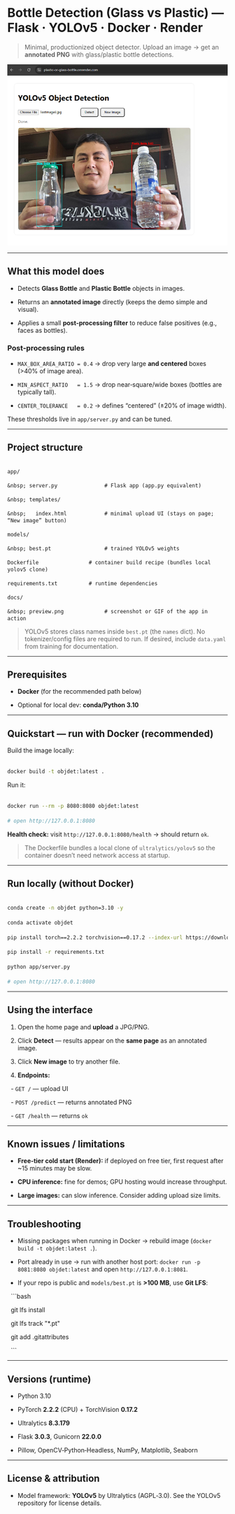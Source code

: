 # Bottle Detection (Glass vs Plastic) — Flask · YOLOv5 · Docker · Render



> Minimal, productionized object detector. Upload an image → get an **annotated PNG** with glass/plastic bottle detections.



![Preview](docs/preview.png)



---



## What this model does

- Detects **Glass Bottle** and **Plastic Bottle** objects in images.

- Returns an **annotated image** directly (keeps the demo simple and visual).

- Applies a small **post‑processing filter** to reduce false positives (e.g., faces as bottles).



### Post‑processing rules

- `MAX_BOX_AREA_RATIO = 0.4` → drop very large **and centered** boxes (>40% of image area).

- `MIN_ASPECT_RATIO   = 1.5` → drop near‑square/wide boxes (bottles are typically tall).

- `CENTER_TOLERANCE   = 0.2` → defines “centered” (±20% of image width).



These thresholds live in `app/server.py` and can be tuned.



---



## Project structure

```

app/

&nbsp; server.py               # Flask app (app.py equivalent)

&nbsp; templates/

&nbsp;   index.html            # minimal upload UI (stays on page; “New image” button)

models/

&nbsp; best.pt                 # trained YOLOv5 weights

Dockerfile                # container build recipe (bundles local yolov5 clone)

requirements.txt          # runtime dependencies

docs/

&nbsp; preview.png             # screenshot or GIF of the app in action

```



> YOLOv5 stores class names inside `best.pt` (the `names` dict). No tokenizer/config files are required to run. If desired, include `data.yaml` from training for documentation.



---



## Prerequisites

- **Docker** (for the recommended path below)

- Optional for local dev: **conda/Python 3.10**



---



## Quickstart — run with Docker (recommended)



Build the image locally:

```bash

docker build -t objdet:latest .

```



Run it:

```bash

docker run --rm -p 8080:8080 objdet:latest

# open http://127.0.0.1:8080

```



**Health check:** visit `http://127.0.0.1:8080/health` → should return `ok`.



> The Dockerfile bundles a local clone of `ultralytics/yolov5` so the container doesn’t need network access at startup.



---



## Run locally (without Docker)



```bash

conda create -n objdet python=3.10 -y

conda activate objdet

pip install torch==2.2.2 torchvision==0.17.2 --index-url https://download.pytorch.org/whl/cpu

pip install -r requirements.txt

python app/server.py

# open http://127.0.0.1:8080

```



---



## Using the interface

1. Open the home page and **upload** a JPG/PNG.

2. Click **Detect** — results appear on the **same page** as an annotated image.

3. Click **New image** to try another file.

4. **Endpoints:**

&nbsp;  - `GET /` — upload UI

&nbsp;  - `POST /predict` — returns annotated PNG

&nbsp;  - `GET /health` — returns `ok`



---



## Known issues / limitations

- **Free‑tier cold start (Render):** if deployed on free tier, first request after ~15 minutes may be slow.

- **CPU inference:** fine for demos; GPU hosting would increase throughput.

- **Large images:** can slow inference. Consider adding upload size limits.



---



## Troubleshooting

- Missing packages when running in Docker → rebuild image (`docker build -t objdet:latest .`).

- Port already in use → run with another host port: `docker run -p 8081:8080 objdet:latest` and open `http://127.0.0.1:8081`.

- If your repo is public and `models/best.pt` is **>100 MB**, use **Git LFS**:

&nbsp; ```bash

&nbsp; git lfs install

&nbsp; git lfs track "*.pt"

&nbsp; git add .gitattributes

&nbsp; ```



---



## Versions (runtime)

- Python 3.10

- PyTorch **2.2.2** (CPU) + TorchVision **0.17.2**

- Ultralytics **8.3.179**

- Flask **3.0.3**, Gunicorn **22.0.0**

- Pillow, OpenCV‑Python‑Headless, NumPy, Matplotlib, Seaborn



---



## License & attribution

- Model framework: **YOLOv5** by Ultralytics (AGPL‑3.0). See the YOLOv5 repository for license details.




